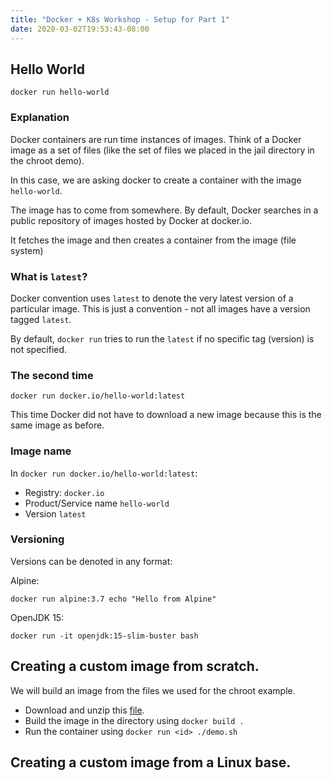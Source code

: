 ```yaml
---
title: "Docker + K8s Workshop - Setup for Part 1"
date: 2020-03-02T19:53:43-08:00
---
```

## Hello World

```
docker run hello-world
```

### Explanation

Docker containers are run time instances of images. Think of a Docker image as a set of files (like the set of files we placed in the jail directory in the chroot demo).

In this case, we are asking docker to create a container with the image `hello-world`.

The image has to come from somewhere. By default, Docker searches in a public repository of images hosted by Docker at docker.io.

It fetches the image and then creates a container from the image (file system)

### What is `latest`?

Docker convention uses `latest` to denote the very latest version of a particular image. This is just a convention - not all images have a version tagged `latest`.

By default, `docker run` tries to run the `latest` if no specific tag (version) is not specified.

### The second time

```
docker run docker.io/hello-world:latest
```

This time Docker did not have to download a new image because this is the same image as before.

### Image name

In `docker run docker.io/hello-world:latest`:

- Registry: `docker.io`
- Product/Service name `hello-world`
- Version `latest`

### Versioning

Versions can be denoted in any format:

Alpine:

```
docker run alpine:3.7 echo "Hello from Alpine"
```

OpenJDK 15:

```
docker run -it openjdk:15-slim-buster bash
```

## Creating a custom image from scratch.

We will build an image from the files we used for the chroot example.

- Download and unzip this [file]().
- Build the image in the directory using `docker build .`
- Run the container using `docker run <id> ./demo.sh`

## Creating a custom image from a Linux base.
